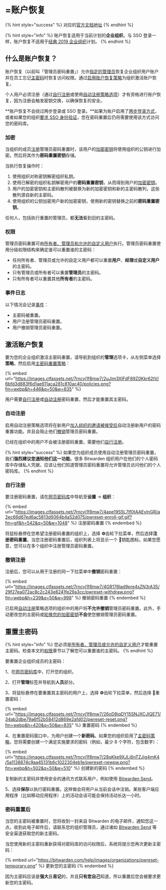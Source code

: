# =账户恢复

{% hint style="success" %}
对应的[官方文档地址](https://bitwarden.com/help/account-recovery/)
{% endhint %}

{% hint style="info" %}
账户恢复适用于当前计划的**企业组织**。与 SSO 登录一样，账户恢复不适用于[经典 2019 企业组织](../plans-and-pricing/updates-to-bitwarden-plans-2019-2020.md)计划。
{% endhint %}

## 什么是账户恢复？ <a href="#what-is-account-recovery" id="what-is-account-recovery"></a>

账户恢复（以前叫「管理员密码重置」）允许[指定的管理员](admin-password-reset.md#permissions)恢复企业组织用户账户并在员工忘记[主密码](../your-vault/your-master-password.md)时恢复访问权限。通过[启用账户恢复策略](admin-password-reset.md#activate-account-recovery)为组织激活账户恢复。

个人用户必须注册（通过[自行注册](admin-password-reset.md#self-enroll-in-password-reset)或使用[自动注册策略选项](admin-password-reset.md#automatic-enrollment)）才有资格进行账户恢复，因为注册会触发密钥交换，以确保恢复的安全。

**账户恢复不会绕过两步登录或 SSO 登录。**如果为账户启用了[两步登录方式](../two-step-login/two-step-login-methods.md)，或者如果您的组织[要求 SSO 身份验证](enterprise-policies.md#single-sign-on-authentication)，您在密码重置后仍将需要使用该方式访问您的密码库。

### 加密 <a href="#encryption" id="encryption"></a>

当组织的成员[注册](admin-password-reset.md#automatic-enrollment)管理员密码重置时，该用户的[加密密钥](../security/account-encryption-key.md)将使用组织的公钥进行加密。然后将其作为**密码重置密钥**存储。

当执行恢复操作时：

1. 使用组织对称密钥解密组织私钥。
2. 使用已解密的组织私钥解密用户的**密码重置密钥**，从而得到用户的[加密密钥](../security/account-encryption-key.md)。
3. 用户的加密密钥和主密码散列被替换为新的加密密钥和新的主密码散列，这些散列源自新的主密码。
4. 使用组织的公钥加密用户新的加密密钥，使用新的密钥替换之前的**密码重置密钥**。

任何人，包括执行重置的管理员，都**无法**看到旧的主密码。

### 权限 <a href="#permissions" id="permissions"></a>

管理员密码重置可由[所有者、管理员和允许的自定义用户](../admin-console/user-management/member-roles-and-permissions.md)执行。管理员密码重置使用分级权限结构来确定谁可以重置谁的主密码：

* 任何所有者、管理员或允许的自定义用户都可以重置**用户**、**经理**或**自定义用户**的主密码。
* 只有管​​理员或所有者可以重置**管理员**的主密码。
* 只有所有者可以重置其他**所有者**的主密码。

### 事件日志 <a href="#event-logging" id="event-logging"></a>

以下情况会记录[事件](../admin-console/reporting/event-logs.md)：

* 主密码被重置。
* 用户注册管理员密码重置。
* 用户撤销管理员密码重置。

## 激活账户恢复 <a href="#activate-account-recovery" id="activate-account-recovery"></a>

要为您的企业组织激活主密码重置，请导航到组织的**管理**选项卡，从左侧菜单选择**策略**，然后启用[主密码重置策略](enterprise-policies.md#master-password-reset)：

{% embed url="https://images.ctfassets.net/7rncvj1f8mw7/2uJim3XlFdF89Z0Kkr62tV/6bfd3d883f6d1ae611aca281c810ac40/policies.png?fm=webp&h=446&q=50&w=835" %}

用户需要[自行注册](admin-password-reset.md#self-enroll-in-password-reset)或[自动注册](admin-password-reset.md#automatic-enrollment)密码重置，然后才能重置其主密码。

### 自动注册 <a href="#automatic-enrollment" id="automatic-enrollment"></a>

启用自动注册策略选项将在新用户[加入组织的邀请被接受后](user-management.md#accept)自动注册新用户的密码重置功能。并且会阻止他们[撤销](admin-password-reset.md#withdraw-enrollment)管理员密码重置。

已经在组织中的用户不会被注册密码重置，需要他们[自行注册](admin-password-reset.md#self-enroll-in-password-reset)。

{% hint style="success" %}
如果您为组织成员使用自动注册管理员密码重置，我们**强烈建议您通知他们这一功能**。很多 Bitwarden 组织用户在他们的个人密码库中存储私人凭据，应该让他们知道管理员密码重置将允许管理员访问他们的个人密码库。
{% endhint %}

### 自行注册 <a href="#self-enroll-in-password-reset" id="self-enroll-in-password-reset"></a>

要注册密码重置，请在[网页密码库](https://vault.bitwarden.com/)中导航至**设置** → **组织**：

{% embed url="https://images.ctfassets.net/7rncvj1f8mw7/4ape19S5L7lf0tAAEyInGR/a2ec66d67ed6ac5813d9364b4a52d075/pwreset-enroll-gif.gif?fm=gif&h=542&q=50&w=1048" %}
注册密码重置
{% endembed %}

将鼠标悬停在您希望注册密码重置的组织上，选择 **⚙️**齿轮下拉菜单，然后选择**注册密码重置**。当您注册密码重置后，组织列表上将显示一个 🔑钥匙图标。如果您愿意，您可以在多个组织中注册管理员密码重置。

### 撤销注册 <a href="#withdraw-enrollment" id="withdraw-enrollment"></a>

注册后，您可以从用于注册的同一下拉菜单中**撤销**密码重置：

{% embed url="https://images.ctfassets.net/7rncvj1f8mw7/4GR176lad9pre4sZN3rA35/29f27ea072ac8c2c243e8241fe29a3cc/pwreset-withdraw.png?fm=webp&h=239&q=50&w=998" %}
撤销密码重置
{% endembed %}

已启用[自动注册](admin-password-reset.md#automatic-enrollment)策略选项的组织中的用户将**不允许撤销**管理员密码重置。此外，手动更改您的主密码或[轮换您的加密密钥](../security/account-encryption-key.md)**不会**使您撤销管理员密码重置。

## 重置主密码 <a href="#reset-a-master-password" id="reset-a-master-password"></a>

{% hint style="info" %}
您必须是[所有者、管理员或允许的自定义用户](admin-password-reset.md#permissions)才能重置主密码。检查本文的[权限](admin-password-reset.md#permissions)章节以了解您可以重置谁的主密码。
{% endhint %}

要重置企业组织成员的主密码：

1、在[网页密码库](https://vault.bitwarden.com/)中，打开您的组织。

2、打开**管理**标签并导航到**人员**部分。

3、将鼠标悬停在要重置其主密码的用户上，选择 **⚙️**齿轮下拉菜单，然后选择 🔑重置密码：

{% embed url="https://images.ctfassets.net/7rncvj1f8mw7/26oD8iqDY15SNJXCJlQE71/34ab2dbe79a6f52b58412d869e2afd02/pwreset-reset.png?fm=webp&h=420&q=50&w=835" %}
重置密码
{% endembed %}

4、在重置密码窗口中，为用户创建一个**新密码**。如果您的组织启用了[主密码策略](enterprise-policies.md#master-password)，您将需要创建一个满足实施要求的密码（例如，最少 8 个字符，包含数字）：

{% embed url="https://images.ctfassets.net/7rncvj1f8mw7/28qKke9XJLj6nTZJjg4mK4/5a1138874c9aa45131b6c1022304eb1e/pwreset-newpw.png?fm=webp&h=502&q=50&w=510" %}
创建新的密码
{% endembed %}

复制新的主密码并使用安全的通讯方式联系用户，例如使用 [Bitwarden Send](../bitwarden-send/create-a-send.md)。

5、选择**保存**以执行密码重置。这样做会将用户从当前会话中注销。某些客户端应用程序（比如移动应用程序）上的活动会话可能会保持活动长达一小时。

### 密码重置后 <a href="#after-a-password-reset" id="after-a-password-reset"></a>

当您的主密码被重置时，您将收到一封来自 Bitwarden 的电子邮件，通知您这一点。收到此电子邮件后，请联系您的组织管理员，通过诸如 [Bitwarden Send](../bitwarden-send/create-a-send.md) 等安全渠道获取您的新主密码。

当您使用新的主密码重新获得对密码库的访问权限后，系统将提示您再次更新主密码：

{% embed url="https://bitwarden.com/help/images/organizations/pwreset-temporary.png" %}
更新您的主密码
{% endembed %}

因为主密码应该是**强大**且**易记**的，并且**只有您自己**知道，所以重置后您会被要求更新您的主密码。
